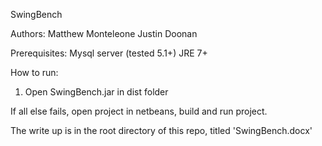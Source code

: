 SwingBench

Authors: Matthew Monteleone 
	 Justin Doonan

Prerequisites:
Mysql server (tested 5.1+)
JRE 7+

How to run:
1. Open SwingBench.jar in dist folder

If all else fails, open project in netbeans, build and run project.

The write up is in the root directory of this repo, titled 'SwingBench.docx'
